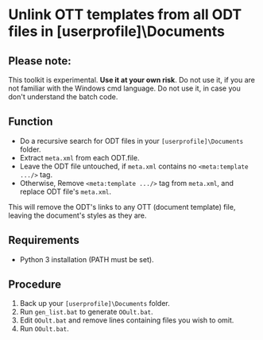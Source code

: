 # Unlink OTT templates from all ODT files in [userprofile]\Documents

## Please note:
This toolkit is experimental. **Use it at your own risk**. 
Do not use it, if you are not familiar with the Windows cmd language. 
Do not use it, in case you don't understand the batch code. 

## Function
* Do a recursive search for ODT files in your `[userprofile]\Documents` folder.
* Extract `meta.xml` from each ODT.file.
* Leave the ODT file untouched, if `meta.xml` contains no `<meta:template .../>` tag.
* Otherwise, Remove `<meta:template .../>` tag from `meta.xml`, and replace ODT file's `meta.xml`.

This will remove the ODT's links to any OTT (document template) file, leaving the document's styles as they are.

## Requirements
* Python 3 installation (PATH must be set).

## Procedure
1. Back up your `[userprofile]\Documents` folder.
2. Run `gen_list.bat` to generate `OOult.bat`.
3. Edit `OOult.bat` and remove lines containing files you wish to omit.
4. Run `OOult.bat`.

 
